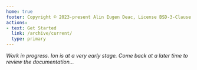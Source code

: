 ```yaml
---
home: true
footer: Copyright © 2023-present Alin Eugen Deac, License BSD-3-Clause
actions:
- text: Get Started
  link: /archive/current/
  type: primary
---
```


_Work in progress. Ion is at a very early stage. Come back at a later time to review the documentation..._
